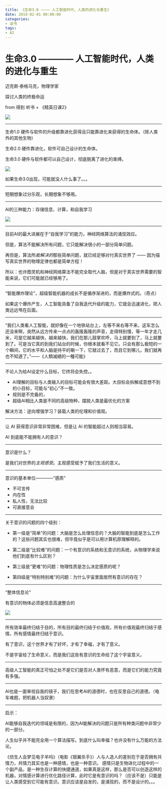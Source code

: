 ```yaml
---
title: 《生命3.0 ———— 人工智能时代，人类的进化与重生》
date: 2019-02-01 00:00:00
categories: 
- 读书
tags:
- AI
---
```


# 生命3.0 ———— 人工智能时代，人类的进化与重生

迈克斯·泰格马克，物理学家

探讨人类的终极命运

from 得到 听书 + 《精英日课2》

![](https://arloseimg.oss-cn-hangzhou.aliyuncs.com/20200907085633.png)

---

生命1.0 硬件与软件的升级都靠进化获得且只能靠进化来获得的生命体。（除人类外的其他生物）

生命2.0 硬件靠进化，软件可自己设计的生命体。

生命3.0 硬件与软件都可以自己设计，彻底脱离了进化的束缚。

![](https://arloseimg.oss-cn-hangzhou.aliyuncs.com/20200916094825.png)

如果生命3.0出现，可能就没人什么事了。。。

---

短期想象过分乐观，长期想象不够用。

---

AI的三种能力：存储信息、计算，和自我学习

![](https://arloseimg.oss-cn-hangzhou.aliyuncs.com/20200916094910.png)

---

目前AI的最大进展在于“自我学习”的能力，神经网络算法的涌现效应。

但是，算法不能解决所有问题，它只能解决很小的一部分简单问题。

再但是，算法所*能解决的*那些简单问题，就已经足够对付真实世界了 —— 因为描写真实世界的物理定律也都是简单方程！

所以：也许图灵机和神经网络算法不能完全取代人脑，但是对于真实世界需要的智能来说，它们可能就已经够用了。

---

“智能爆炸理论”，超级智能机器的成长不是循序渐进的，而是爆炸式的。（奇点）

如果这个爆炸产生，人工智能具备了自我迭代升级的能力，它就会迅速进化，把人类远远甩在后面。

---

“我们人类看人工智能，就好像在一个地铁站台上，左等不来右等不来，这车怎么还没来啊，突然从远方传来一点点的轰隆轰隆的声音，走得特别慢，等一年才走几米，可是它越来越快，越来越快，我们在那儿鼓掌欢呼，马上就要到了，马上就要到了。可是当它真的到我们站台的时候，你根本就看不见它。只会有那么极短的一个瞬间，它的水平和人脑是持平的唰一下，它就过去了，而且它到哪儿，我们就再也不知道了。”——《人類滅絕的一種可能》

---

不论人为给AI设定什么目标，它终将会失控。。

- AI理解的目标与人类输入的目标可能会有很大差距。大目标会拆解成意想不到的小目标，可能与“初心”不一致。
- 规则是不完备的，
- 超级AI相比人类是不同的高级物种，摆脱人类是最优化的方案

解决方法：逆向增强学习？装载人类的伦理和价值观。

---

让 AI 获得意识非常非常困难，但是让 AI 的智能超过人则相当容易。

AI 到底能不能拥有人的意识？

---

意识是什么？

是我们对世界的*主观感受*。主观感受赋予了我们生活的意义。

---

意识的基本单位————“感质”

- 不可言传
- 内在性
- 私人性，无法比较
- 可直接意会

---

关于意识的问题的四个级别：

- 第一级是“简单”的问题：大脑是怎么处理信息的？大脑的智能到底是怎么工作的？这些问题其实也很难，但毕竟似乎是可以用计算机原理解释的。

- 第二级是“比较难”的问题：一个有意识的系统和无意识的系统，从物理学来说他们到底有什么区别？

- 第三级是“更难”的问题：物理性质是怎么决定感质的呢？

- 第四级是“特别特别难”的问题：为什么宇宙里面居然有意识的存在？

---

“整体信息论”

有意识的物体必须是信息高速整合的

![](https://arloseimg.oss-cn-hangzhou.aliyuncs.com/20200916094319.png)

---

所有效率最终归结于目的，所有目的最终归结于价值观，所有价值观最终归结于感情，所有感情最终归结于意识。

有了意识，这个世界才有了好坏，才有了幸福，才有了意义。

不是宇宙给了生命意义，而是我们这些有意识的生命给了这个宇宙意义。

---

高级人工智能的真正可怕之处不是它们是否对人类怀有恶意，而是它们的能力究竟有多强。

---

AI也是一面审视自我的镜子，我们在思考AI的道德时，也在反思自己的道德。（电车难题，把机器人当奴隶）

---

启示：

AI能够自我迭代的领域是有限的，因为AI能解决的问题只是所有种类问题中非常少的一部分。

人生似乎并不能完全用一个算法描写。到底什么叫幸福？也许没有什么万能的方法论。

《仿生人会梦见电子羊吗》（电影《银翼杀手》）人与人造人的差别在于是否拥有共情力，共情力其实也是一种感情，也是一种意识。
感情只是生物进化过程中的一个副产品，是一种生存计算的快捷通道，如果真是这样，那么是否可以创造这样的机器，对情感计算进行优化路径计算，此时它是有意识的吗？（应该不是）只能是让人类感受到它可能有意识。意识应该是自发的，是涌现的，而不是设计的。。。

